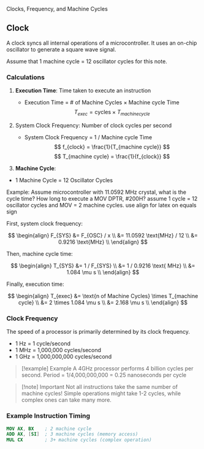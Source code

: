 Clocks, Frequency, and Machine Cycles

## Clock

A clock syncs all internal operations of a microcontroller. It uses an on-chip oscillator to generate a square wave signal.

Assume that 1 machine cycle = 12 oscillator cycles for this note.

### Calculations

1. **Execution Time**: Time taken to execute an instruction

   - Execution Time = # of Machine Cycles × Machine cycle Time
     $$ T_{exec} = \text{cycles} \times T_{machine cycle} $$

2. System Clock Frequency: Number of clock cycles per second

   - System Clock Frequency = 1 / Machine cycle Time
     $$ f_{clock} = \frac{1}{T_{machine cycle}} $$
     $$ T_{machine cycle} = \frac{1}{f_{clock}} $$

3. **Machine Cycle**:

- 1 Machine Cycle = 12 Oscillator Cycles

Example: Assume microcontroller with 11.0592 MHz crystal, what is the cycle time? How long to execute a MOV DPTR, #200H?
assume 1 cycle = 12 oscillator cycles and MOV = 2 machine cycles.
use align for latex on equals sign

First, system clock frequency:

$$
\begin{align}
F_{SYS} &= F_{OSC} / x  \\
&= 11.0592 \text{MHz} / 12 \\
&= 0.9216 \text{MHz} \\
\end{align}
$$

Then, machine cycle time:

$$
\begin{align}
T_{SYS} &= 1 / F_{SYS} \\
&= 1 / 0.9216 \text{ MHz} \\
&= 1.084 \mu s \\
\end{align}
$$

Finally, execution time:

$$
\begin{align}
T_{exec} &= \text{n of Machine Cycles} \times T_{machine cycle} \\
&= 2 \times 1.084 \mu s \\
&= 2.168 \mu s \\
\end{align}
$$

### Clock Frequency

The speed of a processor is primarily determined by its clock frequency.

- 1 Hz = 1 cycle/second
- 1 MHz = 1,000,000 cycles/second
- 1 GHz = 1,000,000,000 cycles/second

> [!example] Example
> A 4GHz processor performs 4 billion cycles per second.
> Period = 1/4,000,000,000 = 0.25 nanoseconds per cycle

> [!note] Important
> Not all instructions take the same number of machine cycles!
> Simple operations might take 1-2 cycles, while complex ones can take many more.

### Example Instruction Timing

```NASM
MOV AX, BX    ; 2 machine cycle
ADD AX, [SI]  ; 3 machine cycles (memory access)
MUL CX        ; 3+ machine cycles (complex operation)
```
